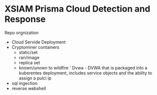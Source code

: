 # XSIAM Prisma Cloud Detection and Response 

Repo orgnization 
- Cloud Servide Deployment 
- Cryptominer containers
  - static/set 
  - ran/image
  - replica set
  - known/unown to wildfire 
'
Dvwa - DVWA that is packaged into a kuberentes deployment, includes service objects and the ability to assign a pulci ip 
- sql ingection 
- reverse webshell 


